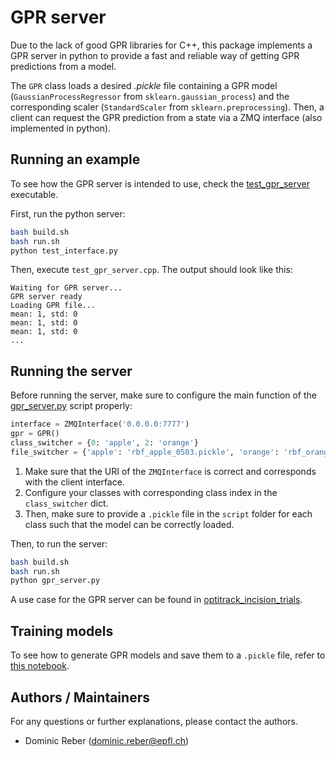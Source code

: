 # GPR server

Due to the lack of good GPR libraries for C++, this package implements a GPR server in python to provide a fast and
reliable way of getting GPR predictions from a model.

The `GPR` class loads a desired *.pickle* file containing a GPR model (`GaussianProcessRegressor`
from `sklearn.gaussian_process`) and the corresponding scaler (`StandardScaler` from `sklearn.preprocessing`). Then, a
client can request the GPR prediction from a state via a ZMQ interface (also implemented in python).

## Running an example

To see how the GPR server is intended to use, check
the [test_gpr_server](../../control/executables/tests/test_gpr_server.cpp) executable.

First, run the python server:

```bash
bash build.sh
bash run.sh
python test_interface.py
```

Then, execute `test_gpr_server.cpp`. The output should look like this:

```
Waiting for GPR server...
GPR server ready
Loading GPR file...
mean: 1, std: 0
mean: 1, std: 0
mean: 1, std: 0
...
```

## Running the server

Before running the server, make sure to configure the main function of the [gpr_server.py](scripts/gpr_server.py) script
properly:

```python
interface = ZMQInterface('0.0.0.0:7777')
gpr = GPR()
class_switcher = {0: 'apple', 2: 'orange'}
file_switcher = {'apple': 'rbf_apple_0503.pickle', 'orange': 'rbf_orange_0503.pickle'}
```

1. Make sure that the URI of the `ZMQInterface` is correct and corresponds with the client interface.
2. Configure your classes with corresponding class index in the `class_switcher` dict.
3. Then, make sure to provide a `.pickle` file in the `script` folder for each class such that the model can be
   correctly loaded.

Then, to run the server:

```bash
bash build.sh
bash run.sh
python gpr_server.py
```

A use case for the GPR server can be found
in [optitrack_incision_trials](../../control/executables/optitrack_incision_trials.cpp).

## Training models

To see how to generate GPR models and save them to a `.pickle` file, refer to [this notebook]().

## Authors / Maintainers

For any questions or further explanations, please contact the authors.

- Dominic Reber ([dominic.reber@epfl.ch](mailto:dominic.reber@epfl.ch))